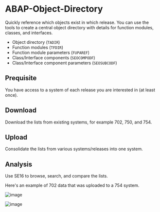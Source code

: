 # ABAP-Object-Directory

Quickly reference which objects exist in which release. You can use the tools to create a central object directory with details for function modules, classes, and interfaces.

- Object directory (`TADIR`)
- Function modules (`TFDIR`)
- Function module parameters (`FUPAREF`)
- Class/Interface components (`SEOCOMPODF`)
- Class/Interface component parameters (`SEOSUBCODF`)

## Prequisite

You have access to a system of each release you are interested in (at least once).

## Download

Download the lists from existing systems, for example 702, 750, and 754.

## Upload

Consolidate the lists from various systems/releases into one system. 

## Analysis

Use SE16 to browse, search, and compare the lists. 

Here's an example of 702 data that was uploaded to a 754 system.

![image](https://github.com/user-attachments/assets/84cf9140-8848-4275-8258-4b89b11b2c97)

![image](https://github.com/user-attachments/assets/c7a8a5e5-f3d5-4efb-9015-d9480871d999)
